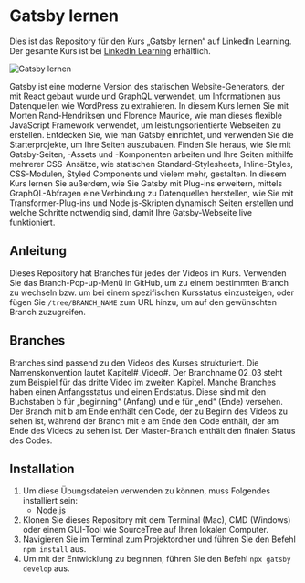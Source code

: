 # Gatsby lernen
Dies ist das Repository für den Kurs „Gatsby lernen“ auf LinkedIn Learning. Der gesamte Kurs ist bei [LinkedIn Learning][lil-course-url] erhältlich.

![Gatsby lernen][lil-thumbnail-url] 

Gatsby ist eine moderne Version des statischen Website-Generators, der mit React gebaut wurde und GraphQL verwendet, um Informationen aus Datenquellen wie WordPress zu extrahieren. In diesem Kurs lernen Sie mit Morten Rand-Hendriksen und Florence Maurice, wie man dieses flexible JavaScript Framework verwendet, um leistungsorientierte Webseiten zu erstellen. Entdecken Sie, wie man Gatsby einrichtet, und verwenden Sie die Starterprojekte, um Ihre Seiten auszubauen. Finden Sie heraus, wie Sie mit Gatsby-Seiten, -Assets und -Komponenten arbeiten und Ihre Seiten mithilfe mehrerer CSS-Ansätze, wie statischen Standard-Stylesheets, Inline-Styles, CSS-Modulen, Styled Components und vielem mehr, gestalten. In diesem Kurs lernen Sie außerdem, wie Sie Gatsby mit Plug-ins erweitern, mittels GraphQL-Abfragen eine Verbindung zu Datenquellen herstellen, wie Sie mit Transformer-Plug-ins und Node.js-Skripten dynamisch Seiten erstellen und welche Schritte notwendig sind, damit Ihre Gatsby-Webseite live funktioniert.

## Anleitung
Dieses Repository hat Branches für jedes der Videos im Kurs. Verwenden Sie das Branch-Pop-up-Menü in GitHub, um zu einem bestimmten Branch zu wechseln bzw. um bei einem spezifischen Kursstatus einzusteigen, oder fügen Sie `/tree/BRANCH_NAME` zum URL hinzu, um auf den gewünschten Branch zuzugreifen.  

## Branches
Branches sind passend zu den Videos des Kurses strukturiert. Die Namenskonvention lautet Kapitel#_Video#. Der Branchname 02_03 steht zum Beispiel für das dritte Video im zweiten Kapitel. Manche Branches haben einen Anfangsstatus und einen Endstatus. Diese sind mit den Buchstaben b für „beginning“ (Anfang) und e für „end“ (Ende) versehen. Der Branch mit b am Ende enthält den Code, der zu Beginn des Videos zu sehen ist, während der Branch mit e am Ende den Code enthält, der am Ende des Videos zu sehen ist. Der Master-Branch enthält den finalen Status des Codes.

## Installation
1. Um diese Übungsdateien verwenden zu können, muss Folgendes installiert sein:
	- [Node.js](https://nodejs.org/en/)
2. Klonen Sie dieses Repository mit dem Terminal (Mac), CMD (Windows) oder einem GUI-Tool wie SourceTree auf Ihren lokalen Computer.
3. Navigieren Sie im Terminal zum Projektordner und führen Sie den Befehl `npm install` aus.
4. Um mit der Entwicklung zu beginnen, führen Sie den Befehl `npx gatsby develop` aus.

[lil-course-url]: https://www.linkedin.com/learning/gatsby-lernen
[lil-thumbnail-url]: https://cdn.lynda.com/course/2372981/2372981-1620827928346-16x9.jpg
